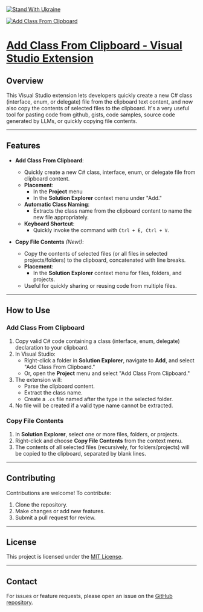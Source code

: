 ﻿[![Stand With Ukraine](https://github.com/user-attachments/assets/f9a7bb0c-5cec-45da-93d8-8eb9f17c51e7)](https://stand-with-ukraine.pp.ua)


[![Add Class From Clipboard](https://YevhenCherkes.gallerycdn.vsassets.io/extensions/yevhencherkes/addclassfromclipboard/0.0.2/1737809682937/Microsoft.VisualStudio.Services.Icons.Default)](https://marketplace.visualstudio.com/items?itemName=YevhenCherkes.AddClassFromClipboard)

# [Add Class From Clipboard - Visual Studio Extension](https://marketplace.visualstudio.com/items?itemName=YevhenCherkes.AddClassFromClipboard)

## Overview

This Visual Studio extension lets developers quickly create a new C# class (interface, enum, or delegate) file from the clipboard text content, and now also copy the contents of selected files to the clipboard. It's a very useful tool for pasting code from github, gists, code samples, source code generated by LLMs, or quickly copying file contents.

---

## Features

- **Add Class From Clipboard**:
  - Quickly create a new C# class, interface, enum, or delegate file from clipboard content.
  - **Placement**:
    - In the **Project** menu
    - In the **Solution Explorer** context menu under "Add."
  - **Automatic Class Naming**:
    - Extracts the class name from the clipboard content to name the new file appropriately.
  - **Keyboard Shortcut**:
    - Quickly invoke the command with `Ctrl + E, Ctrl + V`.

- **Copy File Contents** *(New!)*:
  - Copy the contents of selected files (or all files in selected projects/folders) to the clipboard, concatenated with line breaks.
  - **Placement**:
    - In the **Solution Explorer** context menu for files, folders, and projects.
  - Useful for quickly sharing or reusing code from multiple files.

---

## How to Use

### Add Class From Clipboard
1. Copy valid C# code containing a class (interface, enum, delegate) declaration to your clipboard.
2. In Visual Studio:
   - Right-click a folder in **Solution Explorer**, navigate to **Add**, and select "Add Class From Clipboard."
   - Or, open the **Project** menu and select "Add Class From Clipboard."
3. The extension will:
   - Parse the clipboard content.
   - Extract the class name.
   - Create a `.cs` file named after the type in the selected folder.
4. No file will be created if a valid type name cannot be extracted.

### Copy File Contents
1. In **Solution Explorer**, select one or more files, folders, or projects.
2. Right-click and choose **Copy File Contents** from the context menu.
3. The contents of all selected files (recursively, for folders/projects) will be copied to the clipboard, separated by blank lines.

---
## Contributing

Contributions are welcome! To contribute:
1. Clone the repository.
2. Make changes or add new features.
3. Submit a pull request for review.

---

## License

This project is licensed under the [MIT License](LICENSE).

---

## Contact

For issues or feature requests, please open an issue on the [GitHub repository](https://github.com/ycherkes/AddClassFromClipboard).
